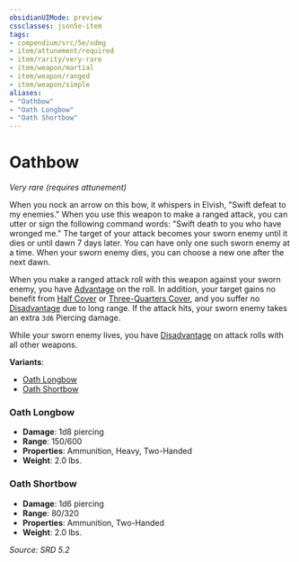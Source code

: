 ```yaml
---
obsidianUIMode: preview
cssclasses: json5e-item
tags:
- compendium/src/5e/xdmg
- item/attunement/required
- item/rarity/very-rare
- item/weapon/martial
- item/weapon/ranged
- item/weapon/simple
aliases: 
- "Oathbow"
- "Oath Longbow"
- "Oath Shortbow"
---
```

# Oathbow
*Very rare (requires attunement)*  


When you nock an arrow on this bow, it whispers in Elvish, "Swift defeat to my enemies." When you use this weapon to make a ranged attack, you can utter or sign the following command words: "Swift death to you who have wronged me." The target of your attack becomes your sworn enemy until it dies or until dawn 7 days later. You can have only one such sworn enemy at a time. When your sworn enemy dies, you can choose a new one after the next dawn.

When you make a ranged attack roll with this weapon against your sworn enemy, you have [Advantage](advantage-xphb.md) on the roll. In addition, your target gains no benefit from [Half Cover](Mechanics/z_Templates/dm/rules/variant-rules/cover-xphb.md) or [Three-Quarters Cover](Mechanics/z_Templates/dm/rules/variant-rules/cover-xphb.md), and you suffer no [Disadvantage](disadvantage-xphb.md) due to long range. If the attack hits, your sworn enemy takes an extra `3d6` Piercing damage.

While your sworn enemy lives, you have [Disadvantage](disadvantage-xphb.md) on attack rolls with all other weapons.

**Variants**:
- [Oath Longbow](#Oath%20Longbow)
- [Oath Shortbow](#Oath%20Shortbow)

### Oath Longbow

- **Damage**: 1d8 piercing
- **Range**: 150/600
- **Properties**: Ammunition, Heavy, Two-Handed
- **Weight**: 2.0 lbs.

### Oath Shortbow

- **Damage**: 1d6 piercing
- **Range**: 80/320
- **Properties**: Ammunition, Two-Handed
- **Weight**: 2.0 lbs.


*Source: SRD 5.2*